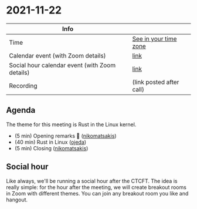 # 2021-11-22

| Info                                           |                          |
| ---------------------------------------------- | ------------------------ |
| Time                                           | [See in your time zone]  |
| Calendar event (with Zoom details)             | [link][cal]              |
| Social hour calendar event (with Zoom details) | [link][calsh]            |
| Recording                                      | (link posted after call) |

[see in your time zone]: https://everytimezone.com/s/91c9791f
[cal]: https://calendar.google.com/event?action=TEMPLATE&tmeid=NnVibTVzcmEwdnZxMTBtYjZ0ZmZxaWtyYXQgN24wdnZvcWZlMGtibms2aTA0dWl1NTJ0MzBAZw&tmsrc=7n0vvoqfe0kbnk6i04uiu52t30%40group.calendar.google.com
[calsh]: https://calendar.google.com/event?action=TEMPLATE&tmeid=NGd2N2FzYjBnMHFiNXA4dWdtYWZ2ZmxobmwgN24wdnZvcWZlMGtibms2aTA0dWl1NTJ0MzBAZw&tmsrc=7n0vvoqfe0kbnk6i04uiu52t30%40group.calendar.google.com

## Agenda

The theme for this meeting is Rust in the Linux kernel.

- (5 min) Opening remarks 👋 ([nikomatsakis])
- (40 min) Rust in Linux ([ojeda])
- (5 min) Closing ([nikomatsakis])

[nikomatsakis]: https://github.com/nikomatsakis
[ojeda]: https://github.com/ojeda

## Social hour

Like always, we'll be running a social hour after the CTCFT. The idea is really
simple: for the hour after the meeting, we will create breakout rooms in Zoom
with different themes. You can join any breakout room you like and hangout.

[ctcft calendar]: https://calendar.google.com/calendar/embed?src=7n0vvoqfe0kbnk6i04uiu52t30%40group.calendar.google.com
